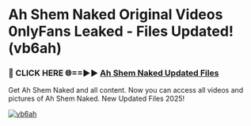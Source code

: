 # Ah Shem Naked Original Videos 0nlyFans Leaked - Files Updated! (vb6ah)

<h3>🔴 CLICK HERE 🌐==►► <a href="https://tinyurl.com/yckcrads" rel="nofollow">Ah Shem Naked Updated Files</a></h3>

Get Ah Shem Naked and all content. Now you can access all videos and pictures of Ah Shem Naked. New Updated Files 2025!

[![vb6ah](https://i.imgur.com/hpKpOFt.gif)](https://tinyurl.com/yckcrads)
